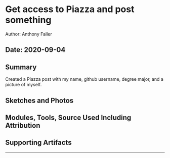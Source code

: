 #  Get access to Piazza and post something

Author: Anthony Faller

Date: 2020-09-04
-----

## Summary
Created a Piazza post with my name, github username, degree major, and a picture of myself.

## Sketches and Photos


## Modules, Tools, Source Used Including Attribution


## Supporting Artifacts


-----
